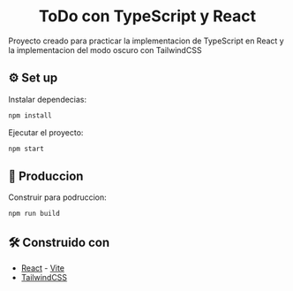 <h1 align="center">ToDo con TypeScript y React</h1>

Proyecto creado para practicar la implementacion de TypeScript en React y la implementacion del modo oscuro con TailwindCSS

## ⚙️ Set up 
Instalar dependecias:
```sh
npm install
```
Ejecutar el proyecto:
```sh
npm start
```

## 💼 Produccion
Construir para podruccion:
```sh
npm run build
```

## 🛠️ Construido con
- [React](https://reactjs.org/) - [Vite](https://vitejs.dev/guide/)
- [TailwindCSS](https://tailwindcss.com/)